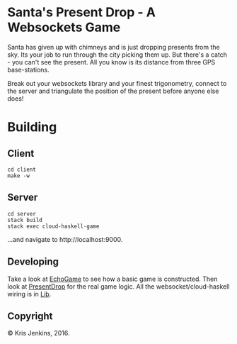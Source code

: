 # Santa's Present Drop - A Websockets Game

Santa has given up with chimneys and is just dropping presents from
the sky. Its your job to run through the city picking them up. But
there's a catch - you can't see the present. All you know is its
distance from three GPS base-stations.

Break out your websockets library and your finest trigonometry,
connect to the server and triangulate the position of the present
before anyone else does!

# Building

## Client

```
cd client
make -w
```

## Server

```
cd server
stack build
stack exec cloud-haskell-game
```

...and navigate to http://localhost:9000.


## Developing

Take a look at [EchoGame](server/src/EchoGame.hs) to see how a basic
game is constructed. Then look
at [PresentDrop](server/src/PresentDrop.hs) for the real game
logic. All the websocket/cloud-haskell wiring is
in [Lib](server/src/Lib.hs).

## Copyright

© Kris Jenkins, 2016.
